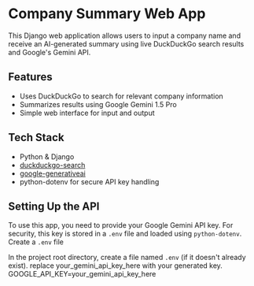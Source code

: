 # Company Summary Web App

This Django web application allows users to input a company name and receive an AI-generated summary using live DuckDuckGo search results and Google's Gemini API.

## Features

- Uses DuckDuckGo to search for relevant company information
- Summarizes results using Google Gemini 1.5 Pro
- Simple web interface for input and output

## Tech Stack

- Python & Django
- [duckduckgo-search](https://pypi.org/project/duckduckgo-search/)
- [google-generativeai](https://ai.google.dev/)
- python-dotenv for secure API key handling

## Setting Up the API
To use this app, you need to provide your Google Gemini API key. For security, this key is stored in a `.env` file and loaded using `python-dotenv`.
Create a `.env` file

In the project root directory, create a file named `.env` (if it doesn't already exist).
replace your_gemini_api_key_here with your generated key.
GOOGLE_API_KEY=your_gemini_api_key_here
